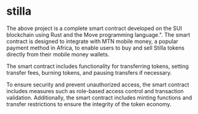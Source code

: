 # stilla
The above project is a complete smart contract developed on the SUI blockchain using Rust and the Move programming language.".  The smart contract is designed to integrate with MTN mobile money, a popular payment method in Africa, to enable users to buy and sell Stilla tokens directly from their mobile money wallets.

The smart contract includes functionality for transferring tokens, setting transfer fees, burning tokens, and pausing transfers if necessary.

To ensure security and prevent unauthorized access, the smart contract includes measures such as role-based access control and transaction validation. Additionally, the smart contract includes minting functions and transfer restrictions to ensure the integrity of the token economy.
